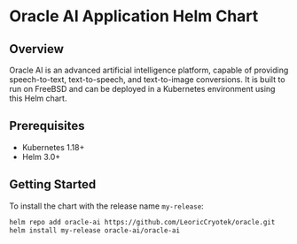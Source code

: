 # Oracle AI Application Helm Chart

## Overview

Oracle AI is an advanced artificial intelligence platform, capable of providing speech-to-text, text-to-speech, and text-to-image conversions. It is built to run on FreeBSD and can be deployed in a Kubernetes environment using this Helm chart.

## Prerequisites

- Kubernetes 1.18+
- Helm 3.0+

## Getting Started

To install the chart with the release name `my-release`:

```bash
helm repo add oracle-ai https://github.com/LeoricCryotek/oracle.git
helm install my-release oracle-ai/oracle-ai
